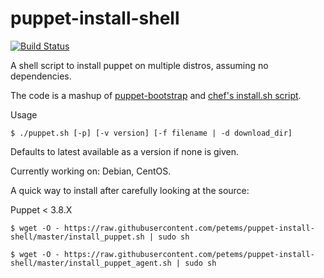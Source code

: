 puppet-install-shell
====================

[![Build Status](https://travis-ci.org/petems/puppet-install-shell.png)](https://travis-ci.org/petems/puppet-install-shell)

A shell script to install puppet on multiple distros, assuming no dependencies.

The code is a mashup of [puppet-bootstrap](https://github.com/hashicorp/puppet-bootstrap) and [chef's install.sh script](https://www.getchef.com/chef/install.sh).

Usage
```
$ ./puppet.sh [-p] [-v version] [-f filename | -d download_dir]
```

Defaults to latest available as a version if none is given.

Currently working on: Debian, CentOS.

A quick way to install after carefully looking at the source:

Puppet < 3.8.X

```
$ wget -O - https://raw.githubusercontent.com/petems/puppet-install-shell/master/install_puppet.sh | sudo sh
```

```
$ wget -O - https://raw.githubusercontent.com/petems/puppet-install-shell/master/install_puppet_agent.sh | sudo sh
```
